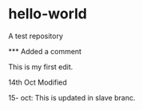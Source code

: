 # hello-world
A test repository

*** Added a comment

This is my first edit. 

14th Oct Modified

15- oct: This is updated in slave branc.
